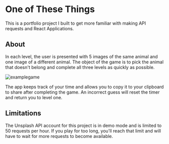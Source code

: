 # One of These Things

This is a portfolio project I built to get more familiar with making API requests and React Applications. 

## About 

In each level, the user is presented with 5 images of the same animal and one image of a different animal. The object of the game is to pick the animal that doesn't belong and complete all three levels as quickly as possible. 

![examplegame](https://user-images.githubusercontent.com/13306707/228088116-de213090-fcf2-4e9a-b3c7-66f1db0d24cd.png)

The app keeps track of your time and allows you to copy it to your clipboard to share after completing the game. An incorrect guess will reset the timer and return you to level one. 

## Limitations 

The Unsplash API account for this project is in demo mode and is limited to 50 requests per hour. If you play for too long, you'll reach that limit and will have to wait for more requests to become available. 
